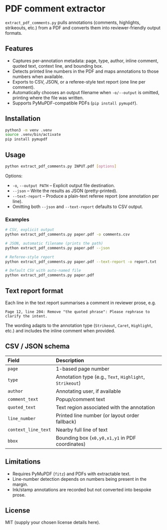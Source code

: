 # PDF comment extractor

`extract_pdf_comments.py` pulls annotations (comments, highlights, strikeouts, etc.) from a PDF and converts them into reviewer-friendly output formats.

## Features

- Captures per-annotation metadata: page, type, author, inline comment, quoted text, context line, and bounding box.
- Detects printed line numbers in the PDF and maps annotations to those numbers when available.
- Exports to CSV, JSON, or a referee-style text report (one line per comment).
- Automatically chooses an output filename when `-o/--output` is omitted, printing where the file was written.
- Supports PyMuPDF-compatible PDFs (`pip install pymupdf`).

## Installation

```bash
python3 -m venv .venv
source .venv/bin/activate
pip install pymupdf
```

## Usage

```bash
python extract_pdf_comments.py INPUT.pdf [options]
```

Options:

- `-o`, `--output PATH` – Explicit output file destination.
- `--json` – Write the results as JSON (pretty-printed).
- `--text-report` – Produce a plain-text referee report (one annotation per line).
- Omitting both `--json` and `--text-report` defaults to CSV output.

### Examples

```bash
# CSV, explicit output
python extract_pdf_comments.py paper.pdf -o comments.csv

# JSON, automatic filename (prints the path)
python extract_pdf_comments.py paper.pdf --json

# Referee-style report
python extract_pdf_comments.py paper.pdf --text-report -o report.txt

# Default CSV with auto-named file
python extract_pdf_comments.py paper.pdf
```

## Text report format

Each line in the text report summarises a comment in reviewer prose, e.g.

```
Page 12, line 204: Remove "the quoted phrase": Please rephrase to clarify the intent.
```

The wording adapts to the annotation type (`Strikeout`, `Caret`, `Highlight`, etc.) and includes the inline comment when provided.

## CSV / JSON schema

Field | Description
:-----|:-----------
`page` | 1-based page number
`type` | Annotation type (e.g., `Text`, `Highlight`, `Strikeout`)
`author` | Annotating user, if available
`comment_text` | Popup/comment text
`quoted_text` | Text region associated with the annotation
`line_number` | Printed line number (or layout order fallback)
`context_line_text` | Nearby full line of text
`bbox` | Bounding box (`x0,y0,x1,y1` in PDF coordinates)

## Limitations

- Requires PyMuPDF (`fitz`) and PDFs with extractable text.
- Line-number detection depends on numbers being present in the margin.
- Ink/stamp annotations are recorded but not converted into bespoke prose.

## License

MIT (supply your chosen license details here).

